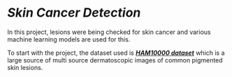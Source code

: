 <b><i><h1> Skin Cancer Detection </h1></i></b>

<p>In this project, lesions were being checked for skin cancer and various machine learning models are used for this.</p>
To start with the project,
the dataset used is <i><b><a href= "https://dataverse.harvard.edu/dataset.xhtml?persistentId=doi:10.7910/DVN/DBW86T">HAM10000 dataset</a></b></i>
which is a large source of multi source dermatoscopic images of common pigmented skin lesions.
